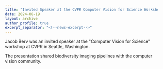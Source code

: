 ```yaml
---
title: "Invited Speaker at the CVPR Computer Vision for Science Workshop"
date: 2024-06-19
layout: archive
author_profile: true
excerpt_separator: "<!--news-excerpt-->"
---
```

Jacob Berv was an invited speaker at the "Computer Vision for Science" workshop at CVPR in Seattle, Washington.

<!--news-excerpt-->
The presentation shared biodiversity imaging pipelines with the computer vision community.
